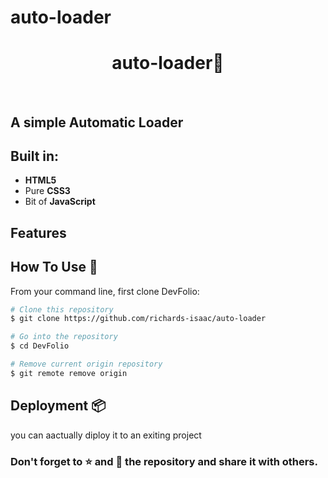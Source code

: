 # auto-loader
<h1 align="center"> auto-loader🌟</h1>

<br />

##  A simple Automatic Loader
## Built in:

- **HTML5**
- Pure **CSS3**
- Bit of **JavaScript**

## Features

## How To Use 🔧

From your command line, first clone DevFolio:

```bash
# Clone this repository
$ git clone https://github.com/richards-isaac/auto-loader

# Go into the repository
$ cd DevFolio

# Remove current origin repository
$ git remote remove origin
```

## Deployment 📦

you can aactually diploy it to an exiting project




### Don't forget to ⭐ and 🍴 the repository and share it with others.
